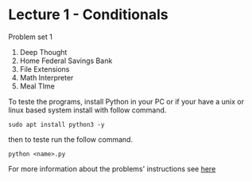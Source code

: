 # Lecture 1 -  Conditionals

Problem set 1
1. Deep Thought
2. Home Federal Savings Bank
3. File Extensions
4. Math Interpreter
5. Meal TIme

To teste the programs, install Python in your PC or if your have a unix or linux based system install with follow command.

~~~
sudo apt install python3 -y
~~~

then to teste run the follow command.

~~~
python <name>.py
~~~

For more information about the problems' instructions see [here](https://cs50.harvard.edu/python/2022/psets/1)